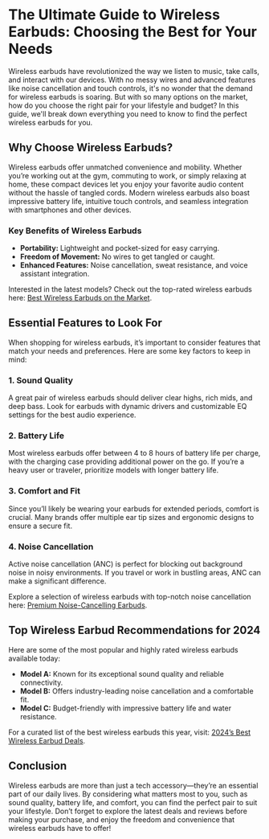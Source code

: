 # The Ultimate Guide to Wireless Earbuds: Choosing the Best for Your Needs

Wireless earbuds have revolutionized the way we listen to music, take calls, and interact with our devices. With no messy wires and advanced features like noise cancellation and touch controls, it's no wonder that the demand for wireless earbuds is soaring. But with so many options on the market, how do you choose the right pair for your lifestyle and budget? In this guide, we'll break down everything you need to know to find the perfect wireless earbuds for you.

## Why Choose Wireless Earbuds?

Wireless earbuds offer unmatched convenience and mobility. Whether you’re working out at the gym, commuting to work, or simply relaxing at home, these compact devices let you enjoy your favorite audio content without the hassle of tangled cords. Modern wireless earbuds also boast impressive battery life, intuitive touch controls, and seamless integration with smartphones and other devices.

### Key Benefits of Wireless Earbuds

- **Portability:** Lightweight and pocket-sized for easy carrying.
- **Freedom of Movement:** No wires to get tangled or caught.
- **Enhanced Features:** Noise cancellation, sweat resistance, and voice assistant integration.

Interested in the latest models? Check out the top-rated wireless earbuds here: [Best Wireless Earbuds on the Market]({AFF_LINK_1}).

## Essential Features to Look For

When shopping for wireless earbuds, it’s important to consider features that match your needs and preferences. Here are some key factors to keep in mind:

### 1. Sound Quality

A great pair of wireless earbuds should deliver clear highs, rich mids, and deep bass. Look for earbuds with dynamic drivers and customizable EQ settings for the best audio experience.

### 2. Battery Life

Most wireless earbuds offer between 4 to 8 hours of battery life per charge, with the charging case providing additional power on the go. If you’re a heavy user or traveler, prioritize models with longer battery life.

### 3. Comfort and Fit

Since you’ll likely be wearing your earbuds for extended periods, comfort is crucial. Many brands offer multiple ear tip sizes and ergonomic designs to ensure a secure fit.

### 4. Noise Cancellation

Active noise cancellation (ANC) is perfect for blocking out background noise in noisy environments. If you travel or work in bustling areas, ANC can make a significant difference.

Explore a selection of wireless earbuds with top-notch noise cancellation here: [Premium Noise-Cancelling Earbuds]({AFF_LINK_2}).

## Top Wireless Earbud Recommendations for 2024

Here are some of the most popular and highly rated wireless earbuds available today:

- **Model A:** Known for its exceptional sound quality and reliable connectivity.
- **Model B:** Offers industry-leading noise cancellation and a comfortable fit.
- **Model C:** Budget-friendly with impressive battery life and water resistance.

For a curated list of the best wireless earbuds this year, visit: [2024’s Best Wireless Earbud Deals]({AFF_LINK_3}).

## Conclusion

Wireless earbuds are more than just a tech accessory—they’re an essential part of our daily lives. By considering what matters most to you, such as sound quality, battery life, and comfort, you can find the perfect pair to suit your lifestyle. Don’t forget to explore the latest deals and reviews before making your purchase, and enjoy the freedom and convenience that wireless earbuds have to offer!